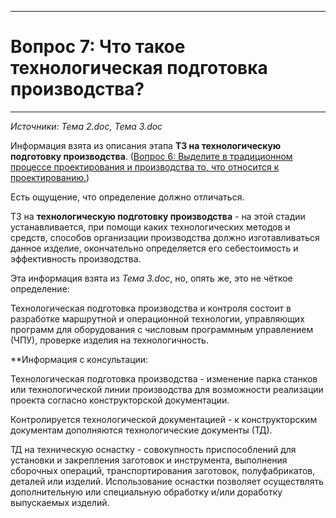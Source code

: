 ___
# Вопрос 7: Что такое технологическая подготовка производства?
___

*Источники: Тема 2.doc, Тема 3.doc*

Информация взята из описания этапа  **ТЗ	на технологическую подготовку производства**. ([Вопрос 6: Выделите в традиционном процессе проектирования и производства то, что относится к проектированию.](6.md))

Есть ощущение, что определение должно отличаться.

ТЗ	на **технологическую подготовку производства** - на этой стадии устанавливается, при помощи каких технологических методов и средств, способов организации производства должно изготавливаться данное изделие, окончательно определяется его себестоимость и эффективность производства.

Эта информация взята из *Тема 3.doc*, но, опять же, это не чёткое определение:

Технологическая подготовка производства и контроля состоит в разработке маршрутной и операционной технологии, управляющих программ для оборудования с числовым программным управлением (ЧПУ), проверке изделия на технологичность.


**Информация с консультации:

Технологическая подготовка производства - изменение парка станков или технологической линии производства для возможности реализации проекта согласно конструкторской документации. 

Контролируется технологической документацией - к конструкторским документам дополняются технологические документы (ТД).

ТД на техническую оснастку - совокупность приспособлений для установки и закрепления заготовок и инструмента, выполнения сборочных операций, транспортирования заготовок, полуфабрикатов, деталей или изделий. Использование оснастки позволяет осуществлять дополнительную или специальную обработку и/или доработку выпускаемых изделий.
